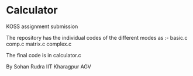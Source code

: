# Calculator
KOSS assignment submission

The repository has the individual codes of the different modes as :-
basic.c
comp.c
matrix.c
complex.c

The final code is in calculator.c

By Sohan Rudra
IIT Kharagpur
AGV

